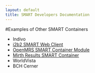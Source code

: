 ```yaml
---
layout: default
title: SMART Developers Documentation
---
```


#Examples of Other SMART Containers

* Indivo
* [i2b2 SMART Web Client](http://smarti2b2.org/webclient/)
* [OpenMRS SMART Container Module](https://wiki.openmrs.org/display/docs/Smart+Container+Module)
* [Mirth Results SMART Container](http://www.mirthcorp.com/community/wiki/display/MR/SMART+Container)
* WorldVista
* BCH Cerner